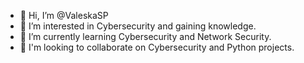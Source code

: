 - 👋 Hi, I’m @ValeskaSP
- 👀 I’m interested in Cybersecurity and gaining knowledge.
- 🌱 I’m currently learning Cybersecurity and Network Security.
- 💞️ I'm looking to collaborate on Cybersecurity and Python projects.

<!---
ValeskaSP/ValeskaSP is a ✨ special ✨ repository because its `README.md` (this file) appears on your GitHub profile.
You can click the Preview link to take a look at your changes.
--->
